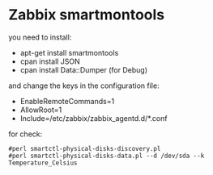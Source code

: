 # Zabbix smartmontools
you need to install:
- apt-get install smartmontools
- cpan install JSON
- cpan install Data::Dumper (for Debug)

and change the keys in the configuration file:

- EnableRemoteCommands=1
- AllowRoot=1
- Include=/etc/zabbix/zabbix_agentd.d/*.conf

for check:

```shell
#perl smartctl-physical-disks-discovery.pl
#perl smartctl-physical-disks-data.pl --d /dev/sda --k Temperature_Celsius
```

